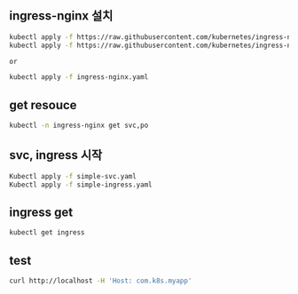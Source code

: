 ## ingress-nginx 설치

```bash
kubectl apply -f https://raw.githubusercontent.com/kubernetes/ingress-nginx/master/deploy/static/mandatory.yaml
kubectl apply -f https://raw.githubusercontent.com/kubernetes/ingress-nginx/master/deploy/static/provider/cloud-generic.yaml

or 

kubectl apply -f ingress-nginx.yaml

```

## get resouce
```bash
kubectl -n ingress-nginx get svc,po
```


## svc, ingress 시작
```bash
Kubectl apply -f simple-svc.yaml
Kubectl apply -f simple-ingress.yaml
```

## ingress get
```bash
kubectl get ingress
```

## test
```bash
curl http://localhost -H 'Host: com.k8s.myapp'
```